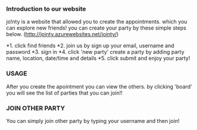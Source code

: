 ### Introduction to our website

jo!nty is a website that allowed you to create the appointments. which you can explore new friends! you can create your party by these simple steps below. (http://jointy.azurewebsites.net/jointy/)

*1. click find friends
*2. join us by sign up your email, username and password
*3. sign in
*4. click 'new party' create a party by adding party name, location, date/time and details
*5. click submit and enjoy your party!

### USAGE
After you create the apointment you can view the others. by clicking 'board' you will see the list of parties that you can join!! 

### JOIN OTHER PARTY
You can simply join other party by typing your username and then join!
